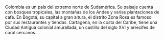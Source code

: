 Colombia es un país del extremo norte de Sudamérica. Su paisaje cuenta con bosques tropicales, las montañas de los Andes y varias plantaciones de café.
En Bogotá, su capital a gran altura, el distrito Zona Rosa es famoso por sus restaurantes y tiendas.
Cartagena, en la costa del Caribe, tiene una Ciudad Antigua colonial amurallada, un castillo del siglo XVI y arrecifes de coral cercanos.